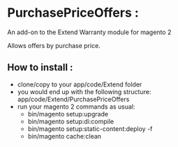 # PurchasePriceOffers : 
An add-on to the Extend Warranty module for magento 2

Allows offers by purchase price.

## How to install :
- clone/copy to your app/code/Extend folder
- you would end up with the following structure: app/code/Extend/PurchasePriceOffers
- run your magento 2 commands as usual:
  - bin/magento setup:upgrade
  - bin/magento setup:di:compile
  - bin/magento setup:static-content:deploy -f
  - bin/magento cache:clean
